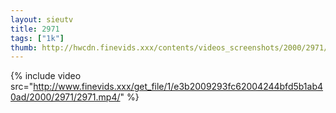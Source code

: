 ```yaml
--- 
layout: sieutv
title: 2971
tags: ["1k"]
thumb: http://hwcdn.finevids.xxx/contents/videos_screenshots/2000/2971/preview.mp4.jpg
---
```

{% include video src="http://www.finevids.xxx/get_file/1/e3b2009293fc62004244bfd5b1ab40ad/2000/2971/2971.mp4/" %} 
